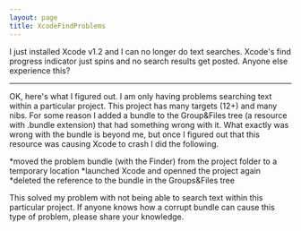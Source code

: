 ```yaml
---
layout: page
title: XcodeFindProblems
---
```


I just installed Xcode v1.2 and I can no longer do text searches. Xcode's find progress indicator just spins and no search results get posted. Anyone else experience this?

----

OK, here's what I figured out. I am only having problems searching text within a particular project. This project has many targets (12+) and many nibs. For some reason I added a bundle to the Group&Files tree (a resource with .bundle extension) that had something wrong with it. What exactly was wrong with the bundle is beyond me, but once I figured out that this resource was causing Xcode to crash I did the following.


*moved the problem bundle (with the Finder) from the project folder to a temporary location
*launched Xcode and openned the project again
*deleted the reference to the bundle in the Groups&Files tree


This solved my problem with not being able to search text within this particular project. If anyone knows how a corrupt bundle can cause this type of problem, please share your knowledge.
